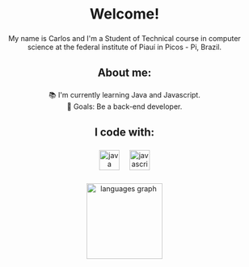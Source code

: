 
<h1 align="center">Welcome!</h1>

###

<p align="center">My name is Carlos and I'm a Student of Technical course in computer science at the federal institute of Piauí in Picos - Pi, Brazil.</p>

###

<h2 align="center">About me:</h2>

###

<p align="center">📚 I'm currently learning Java and Javascript.<br>🎯 Goals: Be a back-end developer.</p>

###

<h2 align="center">I code with:</h2>

###

<div align="center">
  <img src="https://cdn.jsdelivr.net/gh/devicons/devicon/icons/java/java-original.svg" height="40" alt="java logo"  />
  <img width="12" />
  <img src="https://cdn.jsdelivr.net/gh/devicons/devicon/icons/javascript/javascript-original.svg" height="40" alt="javascript logo"  />
</div>

###

<div align="center">
  <img src="https://github-readme-stats.vercel.app/api/top-langs?username=Kkrloz&locale=en&hide_title=false&layout=compact&card_width=320&langs_count=5&theme=dracula&hide_border=true&order=2" height="150" alt="languages graph"  />
</div>
